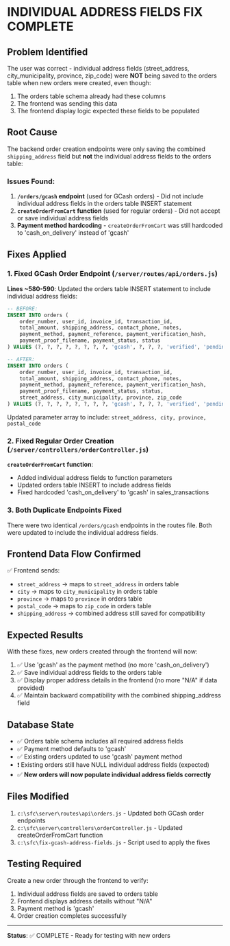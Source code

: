 # INDIVIDUAL ADDRESS FIELDS FIX COMPLETE

## Problem Identified
The user was correct - individual address fields (street_address, city_municipality, province, zip_code) were **NOT** being saved to the orders table when new orders were created, even though:
1. The orders table schema already had these columns
2. The frontend was sending this data
3. The frontend display logic expected these fields to be populated

## Root Cause
The backend order creation endpoints were only saving the combined `shipping_address` field but **not** the individual address fields to the orders table:

### Issues Found:
1. **`/orders/gcash` endpoint** (used for GCash orders) - Did not include individual address fields in the orders table INSERT statement
2. **`createOrderFromCart` function** (used for regular orders) - Did not accept or save individual address fields
3. **Payment method hardcoding** - `createOrderFromCart` was still hardcoded to 'cash_on_delivery' instead of 'gcash'

## Fixes Applied

### 1. Fixed GCash Order Endpoint (`/server/routes/api/orders.js`)
**Lines ~580-590**: Updated the orders table INSERT statement to include individual address fields:

```sql
-- BEFORE:
INSERT INTO orders (
    order_number, user_id, invoice_id, transaction_id, 
    total_amount, shipping_address, contact_phone, notes,
    payment_method, payment_reference, payment_verification_hash,
    payment_proof_filename, payment_status, status
) VALUES (?, ?, ?, ?, ?, ?, ?, ?, 'gcash', ?, ?, ?, 'verified', 'pending')

-- AFTER:
INSERT INTO orders (
    order_number, user_id, invoice_id, transaction_id, 
    total_amount, shipping_address, contact_phone, notes,
    payment_method, payment_reference, payment_verification_hash,
    payment_proof_filename, payment_status, status,
    street_address, city_municipality, province, zip_code
) VALUES (?, ?, ?, ?, ?, ?, ?, ?, 'gcash', ?, ?, ?, 'verified', 'pending', ?, ?, ?, ?)
```

Updated parameter array to include: `street_address, city, province, postal_code`

### 2. Fixed Regular Order Creation (`/server/controllers/orderController.js`)
**`createOrderFromCart` function**:
- Added individual address fields to function parameters
- Updated orders table INSERT to include address fields  
- Fixed hardcoded 'cash_on_delivery' to 'gcash' in sales_transactions

### 3. Both Duplicate Endpoints Fixed
There were two identical `/orders/gcash` endpoints in the routes file. Both were updated to include the individual address fields.

## Frontend Data Flow Confirmed
✅ Frontend sends:
- `street_address` → maps to `street_address` in orders table
- `city` → maps to `city_municipality` in orders table  
- `province` → maps to `province` in orders table
- `postal_code` → maps to `zip_code` in orders table
- `shipping_address` → combined address still saved for compatibility

## Expected Results
With these fixes, new orders created through the frontend will now:
1. ✅ Use 'gcash' as the payment method (no more 'cash_on_delivery')
2. ✅ Save individual address fields to the orders table
3. ✅ Display proper address details in the frontend (no more "N/A" if data provided)
4. ✅ Maintain backward compatibility with the combined shipping_address field

## Database State
- ✅ Orders table schema includes all required address fields
- ✅ Payment method defaults to 'gcash'
- ✅ Existing orders updated to use 'gcash' payment method
- ❗ Existing orders still have NULL individual address fields (expected)
- ✅ **New orders will now populate individual address fields correctly**

## Files Modified
1. `c:\sfc\server\routes\api\orders.js` - Updated both GCash order endpoints
2. `c:\sfc\server\controllers\orderController.js` - Updated createOrderFromCart function
3. `c:\sfc\fix-gcash-address-fields.js` - Script used to apply the fixes

## Testing Required
Create a new order through the frontend to verify:
1. Individual address fields are saved to orders table
2. Frontend displays address details without "N/A"
3. Payment method is 'gcash'
4. Order creation completes successfully

---
**Status**: ✅ COMPLETE - Ready for testing with new orders
